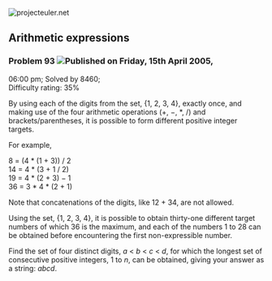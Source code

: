 ![projecteuler.net](images/print_page_logo.png)

## Arithmetic expressions

### Problem 93 ![](images/icon_info.png)Published on Friday, 15th April 2005,
06:00 pm; Solved by 8460;  
Difficulty rating: 35%

By using each of the digits from the set, {1, 2, 3, 4}, exactly once, and
making use of the four arithmetic operations (+, −, *, /) and
brackets/parentheses, it is possible to form different positive integer
targets.

For example,

8 = (4 * (1 + 3)) / 2  
14 = 4 * (3 + 1 / 2)  
19 = 4 * (2 + 3) − 1  
36 = 3 * 4 * (2 + 1)

Note that concatenations of the digits, like 12 + 34, are not allowed.

Using the set, {1, 2, 3, 4}, it is possible to obtain thirty-one different
target numbers of which 36 is the maximum, and each of the numbers 1 to 28 can
be obtained before encountering the first non-expressible number.

Find the set of four distinct digits, _a_ &lt; _b_ &lt; _c_ &lt; _d_, for
which the longest set of consecutive positive integers, 1 to _n_, can be
obtained, giving your answer as a string: _abcd_.

  
  

